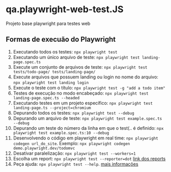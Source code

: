 # qa.playwright-web-test.JS

Projeto base playwright para testes web

## Formas de execuão do Playwright

1. Executando todos os testes: `npx playwright test`
2. Executando um único arquivo de teste: `npx playwright test landing-page.spec.ts`
3. Execute um conjunto de arquivos de teste: `npx playwright test tests/todo-page/ tests/landing-page/`
4. Execute arquivos que possuem landing ou login no nome do arquivo: `npx playwright test landing login`
5. Execute o teste com o título: `npx playwright test -g "add a todo item"`
6. Testes de execução no modo encabeçado: `npx playwright test landing-page.spec.ts --headed`
7. Executando testes em um projeto específico: `npx playwright test landing-page.ts --project=chromium`
8. Depurando todos os testes: `npx playwright test --debug`
9. Depurando um arquivo de teste: `npx playwright test example.spec.ts --debug`
10. Depurando um teste do número da linha em que o test(.. é definido: `npx playwright test example.spec.ts:10 --debug`
11. Desenvolvendo o código em playwright em real time: `npx playwright codegen url_do_site`. Exemplo: `npx playwright codegen demo.playwright.dev/todomvc`
12. Desativar paralelização: `npx playwright test --workers=1`
13. Escolha um report: `npx playwright test --reporter=dot` [link dos reports](https://playwright.dev/docs/test-reporters)
14. Peça ajuda: `npx playwright test --help`. [mais informações](https://playwright.dev/docs/test-cli)